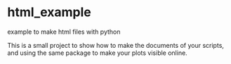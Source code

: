 # html_example
example to make html files with python

This is a small project to show how to make the documents of your scripts, and using the same package to make your plots visible online. 

